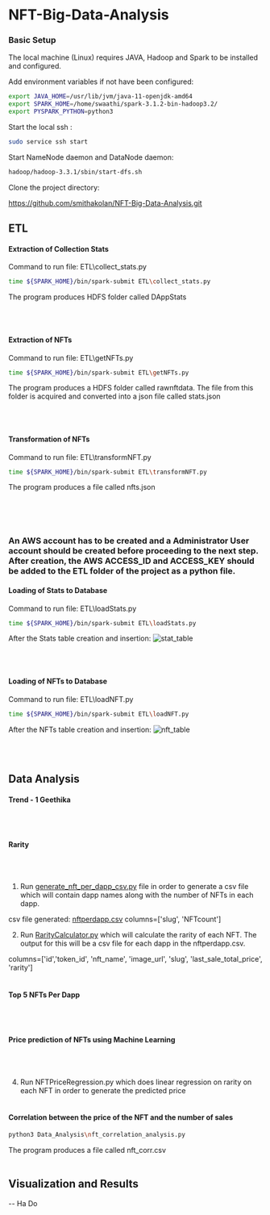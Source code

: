 # NFT-Big-Data-Analysis

### Basic Setup

The local machine (Linux) requires JAVA, Hadoop and Spark to be installed and configured.

Add environment variables if not have been configured:

```bash
export JAVA_HOME=/usr/lib/jvm/java-11-openjdk-amd64
export SPARK_HOME=/home/swaathi/spark-3.1.2-bin-hadoop3.2/
export PYSPARK_PYTHON=python3
```

Start the local ssh :

```bash
sudo service ssh start
```

Start NameNode daemon and DataNode daemon:

```bash
hadoop/hadoop-3.3.1/sbin/start-dfs.sh
```

Clone the project directory:

https://github.com/smithakolan/NFT-Big-Data-Analysis.git


## ETL 

#### Extraction of Collection Stats

Command to run file: ETL\collect_stats.py

```bash
time ${SPARK_HOME}/bin/spark-submit ETL\collect_stats.py
```

The program produces HDFS folder called DAppStats

<br /> <br />
#### Extraction of NFTs

Command to run file: ETL\getNFTs.py

```bash
time ${SPARK_HOME}/bin/spark-submit ETL\getNFTs.py
```

The program produces a HDFS folder called rawnftdata. The file from this folder is acquired and converted into a json file called stats.json


<br /><br />
#### Transformation of NFTs

Command to run file: ETL\transformNFT.py

```bash
time ${SPARK_HOME}/bin/spark-submit ETL\transformNFT.py
```

The program produces a file called nfts.json

<br /><br /><br />
### An AWS account has to be created and a Administrator User account should be created before proceeding to the next step. After creation, the AWS ACCESS_ID and ACCESS_KEY should be added to the ETL folder of the project as a python file.

#### Loading of Stats to Database

Command to run file: ETL\loadStats.py

```bash
time ${SPARK_HOME}/bin/spark-submit ETL\loadStats.py
```

After the Stats table creation and insertion:
![stat_table](https://user-images.githubusercontent.com/63001832/145521790-4b5d14cb-60a9-46b1-913a-72d7326d5516.jpg)

<br /><br />

#### Loading of NFTs to Database

Command to run file: ETL\loadNFT.py

```bash
time ${SPARK_HOME}/bin/spark-submit ETL\loadNFT.py
```


After the NFTs table creation and insertion:
![nft_table](https://user-images.githubusercontent.com/63001832/145521852-75b87dec-35af-454c-944b-f1115a5ed742.jpg)

<br /><br />
## Data Analysis

#### Trend - 1 Geethika
<br /><br />
#### Rarity
<br /><br />

1. Run [generate_nft_per_dapp_csv.py](https://github.com/smithakolan/NFT-Big-Data-Analysis/blob/main/Data_Analysis/generate_nft_per_dapp_csv.py) file in order to generate a csv file which will contain dapp names along with the number of NFTs in each dapp.

csv file generated: [nftperdapp.csv](https://github.com/smithakolan/NFT-Big-Data-Analysis/blob/main/Data_Analysis/nftperdapp.csv)
columns=['slug', 'NFTcount']

2. Run [RarityCalculator.py](https://github.com/smithakolan/NFT-Big-Data-Analysis/blob/main/Data_Analysis/RarityCalculator.py) which will calculate the rarity of each NFT. The output for this will be a csv file for each dapp in the nftperdapp.csv.

columns=['id','token_id', 'nft_name', 'image_url', 'slug', 'last_sale_total_price', 'rarity']
<br /><br />


#### Top 5 NFTs Per Dapp
<br /><br />
#### Price prediction of NFTs using Machine Learning
<br /><br />

4. Run NFTPriceRegression.py which does linear regression on rarity on each NFT in order to generate the predicted price
<br /><br />
#### Correlation between the price of the NFT and the number of sales 

```bash
python3 Data_Analysis\nft_correlation_analysis.py
```
The program produces a file called nft_corr.csv
<br /><br />
## Visualization and Results

-- Ha Do
